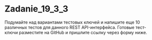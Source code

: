 # Zadanie_19_3_3
Подумайте над вариантами тестовых ключей и напишите еще 10 различных тестов для данного REST API-интерфейса. Готовые тест-ключи разместите на GitHub и пришлите ссылку через форму ниже.
